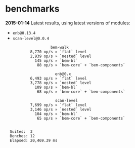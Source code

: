 benchmarks
==========

**2015-01-14** Latest results, using latest versions of modules:

* `enb@0.13.4`
* `scan-level@0.0.4`

```
                    bem-walk
           8,770 op/s » `flat` level
           2,939 op/s » `nested` level
             145 op/s » `bem-bl`
              88 op/s » `bem-core` + `bem-components`

                      enb@0.x
           6,493 op/s » `flat` level
           3,778 op/s » `nested` level
             109 op/s » `bem-bl`
              68 op/s » `bem-core` + `bem-components`

                      scan-level
           7,699 op/s » `flat` level
           3,146 op/s » `nested` level
             104 op/s » `bem-bl`
              65 op/s » `bem-core` + `bem-components`


  Suites:  3
  Benches: 12
  Elapsed: 20,469.39 ms

```
